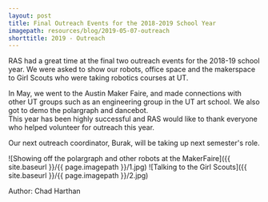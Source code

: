 ```yaml
---
layout: post
title: Final Outreach Events for the 2018-2019 School Year
imagepath: resources/blog/2019-05-07-outreach
shorttitle: 2019 - Outreach
---
```


RAS had a great time at the final two outreach events for the 2018-19 school year. We were asked to show our robots, office space and the makerspace to Girl Scouts who were taking robotics courses at UT.

In May, we went to the Austin Maker Faire, and made connections with other UT groups such as an engineering group in the UT art school. We also got to demo the polargraph and dancebot.  
This year has been highly successful and RAS would like to thank everyone who helped volunteer for outreach this year.

Our next outreach coordinator, Burak, will be taking up next semester's role.

![Showing off the polargraph and other robots at the MakerFaire]({{ site.baseurl }}/{{ page.imagepath }}/1.jpg)
![Talking to the Girl Scouts]({{ site.baseurl }}/{{ page.imagepath }}/2.jpg)

Author: Chad Harthan
